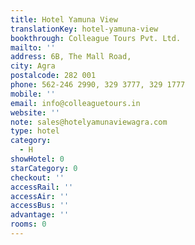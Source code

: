```yaml
---
title: Hotel Yamuna View
translationKey: hotel-yamuna-view
bookthrough: Colleague Tours Pvt. Ltd.
mailto: ''
address: 6B, The Mall Road,
city: Agra
postalcode: 282 001
phone: 562-246 2990, 329 3777, 329 1777
mobile: ''
email: info@colleaguetours.in
website: ''
note: sales@hotelyamunaviewagra.com
type: hotel
category:
  - H
showHotel: 0
starCategory: 0
checkout: ''
accessRail: ''
accessAir: ''
accessBus: ''
advantage: ''
rooms: 0
---
```

